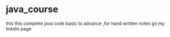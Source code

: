 # java_course
this this complete java code basic to advance ,for hand written notes go my linkdin page 
